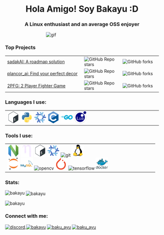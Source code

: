 <h1 align="center">Hola Amigo! Soy Bakayu :D</h1>
<h3 align="center">A Linux enthusiast and an average OSS enjoyer</h3>

<img align="right" src=".data/rei_plush_b.gif" alt="gif" width="370"/>

<br>
<!--
<ul align="left">
<li> Currently Developing <a href="https://github.com/bakayu/sadakAI">sadakAI</a> </li>
<li> A cool project I built <a href="https://github.com/bakayu/plancor_ai">plancor_ai</a> </li> 
<li> Check this out as well <a href="https://github.com/bakayu/2PFG">2PFG</a> </li> 
<li> Learning <b>Nix, NixOS, C, Go and a few more cool things...</b> </li> 
</ul>
-->

### Top Projects
<table width="60%">
<tr><td>
<a href="https://github.com/bakayu/sadakAI">sadakAI: A roadmap solution</a>
</td>
<td><img alt="GitHub Repo stars" src="https://img.shields.io/github/stars/bakayu/sadakAI?style=flat-square">
</td>
<td><img alt="GitHub forks" src="https://img.shields.io/github/forks/bakayu/sadakAI?style=flat-square">
</td>
</tr>
<tr>
  <td width="50%">
<a href="https://github.com/bakayu/plancor_ai">plancor_ai: Find your perfect decor</a>
  </td>
  </td>
  <td width='25%'><img alt="GitHub Repo stars" src="https://img.shields.io/github/stars/bakayu/plancor_ai?style=flat-square">
</td>
  <td><img alt="GitHub forks" src="https://img.shields.io/github/forks/bakayu/plancor_ai?style=flat-square">
</td>
</tr>
<tr>
  <td>
    <a href="https://github.com/bakayu/2PFG">2PFG: 2 Player Fighter Game</a>
  </td>
  <td width='25%'><img alt="GitHub Repo stars" src="https://img.shields.io/github/stars/bakayu/2PFG?style=flat-square">
</td>
  <td><img alt="GitHub forks" src="https://img.shields.io/github/forks/bakayu/2PFG?style=flat-square">
</td>
</tr>
</table>



<h3 align="left">Languages I use:</h3>
<table width="50%">
<tr><td width="50%">
  <!-- Bash -->
  <img src="https://github.com/devicons/devicon/blob/ca28c779441053191ff11710fe24a9e6c23690d6/icons/bash/bash-original.svg" alt="bash" width="40" height="40"/>
  <!-- Python -->
 <img src="https://raw.githubusercontent.com/devicons/devicon/master/icons/python/python-original.svg" alt="python" width="40" height="40"/>
 <!-- Nix -->
 <img src="https://github.com/devicons/devicon/blob/ca28c779441053191ff11710fe24a9e6c23690d6/icons/nixos/nixos-original.svg" alt="Nix" width="40" height="40"/>
 <!-- C -->
  <img src="https://raw.githubusercontent.com/devicons/devicon/master/icons/c/c-original.svg" alt="go" width="40" height="40"/>
  <!-- Go -->
  <img src="https://github.com/devicons/devicon/blob/ca28c779441053191ff11710fe24a9e6c23690d6/icons/go/go-original-wordmark.svg" alt="c" width="40" height="40"/>
  <!-- Lua -->
  <img src="https://github.com/devicons/devicon/blob/ca28c779441053191ff11710fe24a9e6c23690d6/icons/lua/lua-original.svg" alt="lua" width="40" height="40"/>
</td>
</tr>
</table>
 

<h3 align="left">Tools I use:</h3>
<table width="100%">
<tr><td width="70%">
  <!-- Neovim -->
  <img src="https://github.com/devicons/devicon/blob/ca28c779441053191ff11710fe24a9e6c23690d6/icons/neovim/neovim-original.svg" alt="nvim" width="40" height="40"/>
  <!-- Nano -->
  <img src="https://github.com/devicons/devicon/blob/ca28c779441053191ff11710fe24a9e6c23690d6/icons/nano/nano-original.svg" alt="nano" width="40" height="40"/>
  <!-- Bash -->
  <img src="https://github.com/devicons/devicon/blob/ca28c779441053191ff11710fe24a9e6c23690d6/icons/bash/bash-original.svg" alt="bash" width="40" height="40"/>
  <!-- Nix -->
  <img src="https://github.com/devicons/devicon/blob/ca28c779441053191ff11710fe24a9e6c23690d6/icons/nixos/nixos-original.svg" alt="Nix" width="40" height="40"/>
  <!-- Git -->
  <img src="https://www.vectorlogo.zone/logos/git-scm/git-scm-icon.svg" alt="git" width="40" height="40"/> 
  <!-- Linux -->  
  <img src="https://github.com/devicons/devicon/blob/ca28c779441053191ff11710fe24a9e6c23690d6/icons/linux/linux-original.svg" alt="linux" width="40" height="40"/><br>
  <!-- Jupyter -->
  <img src="https://github.com/devicons/devicon/blob/ca28c779441053191ff11710fe24a9e6c23690d6/icons/jupyter/jupyter-original.svg" alt="jupyter" width="40" height="40"/>
  <!-- MySQL -->
  <img src="https://raw.githubusercontent.com/devicons/devicon/master/icons/mysql/mysql-original-wordmark.svg" alt="mysql" width="40" height="40"/>
  <!-- OPENCV -->
  <img src="https://www.vectorlogo.zone/logos/opencv/opencv-icon.svg" alt="opencv" width="40" height="40"/> 
  <!-- PyTorch -->
 <img src="https://github.com/devicons/devicon/blob/ca28c779441053191ff11710fe24a9e6c23690d6/icons/pytorch/pytorch-original.svg" alt="pytorch" width="40" height="40"/>
  <!-- Tensorflow -->
  <img src="https://www.vectorlogo.zone/logos/tensorflow/tensorflow-icon.svg" alt="tensorflow" width="40" height="40"/>
  <!-- docker -->
  <img src="https://raw.githubusercontent.com/devicons/devicon/master/icons/docker/docker-original-wordmark.svg" alt="docker" width="40" height="40"/>
  </td>
</tr>
</table>

<h3 align="left">Stats:</h3>
<p><img align="left" src="https://github-readme-stats.vercel.app/api/top-langs?username=bakayu&show_icons=true&theme=gruvbox&locale=en&layout=compact&hide_border=true&include_all_commits=true&count_private=true" alt="bakayu" /></p>

<p>&nbsp;<img align="center" src="https://github-readme-stats.vercel.app/api?username=bakayu&show_icons=true&theme=gruvbox&locale=en&hide_border=true&include_all_commits=true&count_private=true" alt="bakayu" /></p>

<p><img align="center" src="https://github-readme-streak-stats.herokuapp.com/?user=bakayu&theme=gruvbox&hide_border=true&include_all_commits=true&count_private=false" alt="bakayu" /></p>

<h3 align="left">Connect with me:</h3>
<p align="left">
<a href="https://discord.gg/2KgPQpejGv" target="blank"><img align="center" src="https://www.svgrepo.com/show/353655/discord-icon.svg" alt="discord" height="30" width="40" /> </a>
<a href="https://linkedin.com/in/bakayu" target="blank"><img align="center" src="https://raw.githubusercontent.com/rahuldkjain/github-profile-readme-generator/master/src/images/icons/Social/linked-in-alt.svg" alt="bakayu" height="30" width="40" /></a>
<a href="https://twitter.com/baku_ayu" target="blank"><img align="center" src="https://raw.githubusercontent.com/rahuldkjain/github-profile-readme-generator/master/src/images/icons/Social/twitter.svg" alt="baku_ayu" height="30" width="40" /></a>
<a href="https://instagram.com/baku_ayu" target="blank"><img align="center" src="https://raw.githubusercontent.com/rahuldkjain/github-profile-readme-generator/master/src/images/icons/Social/instagram.svg" alt="baku_ayu" height="30" width="40" /></a>

</p>
